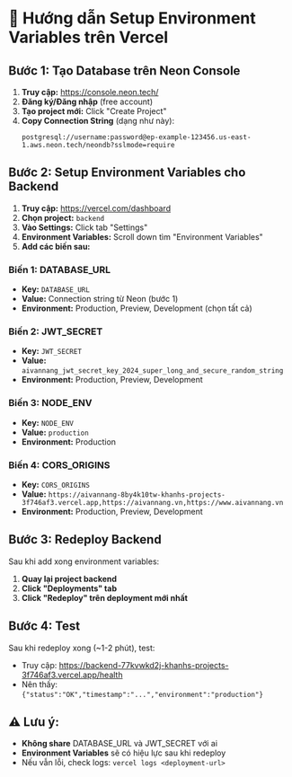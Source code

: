 # 🚀 Hướng dẫn Setup Environment Variables trên Vercel

## Bước 1: Tạo Database trên Neon Console

1. **Truy cập:** https://console.neon.tech/
2. **Đăng ký/Đăng nhập** (free account)
3. **Tạo project mới:** Click "Create Project"
4. **Copy Connection String** (dạng như này):
   ```
   postgresql://username:password@ep-example-123456.us-east-1.aws.neon.tech/neondb?sslmode=require
   ```

## Bước 2: Setup Environment Variables cho Backend

1. **Truy cập:** https://vercel.com/dashboard
2. **Chọn project:** `backend` 
3. **Vào Settings:** Click tab "Settings"
4. **Environment Variables:** Scroll down tìm "Environment Variables"
5. **Add các biến sau:**

### Biến 1: DATABASE_URL
- **Key:** `DATABASE_URL`
- **Value:** Connection string từ Neon (bước 1)
- **Environment:** Production, Preview, Development (chọn tất cả)

### Biến 2: JWT_SECRET  
- **Key:** `JWT_SECRET`
- **Value:** `aivannang_jwt_secret_key_2024_super_long_and_secure_random_string`
- **Environment:** Production, Preview, Development

### Biến 3: NODE_ENV
- **Key:** `NODE_ENV` 
- **Value:** `production`
- **Environment:** Production

### Biến 4: CORS_ORIGINS
- **Key:** `CORS_ORIGINS`
- **Value:** `https://aivannang-8by4k10tw-khanhs-projects-3f746af3.vercel.app,https://aivannang.vn,https://www.aivannang.vn`
- **Environment:** Production, Preview, Development

## Bước 3: Redeploy Backend

Sau khi add xong environment variables:

1. **Quay lại project backend**
2. **Click "Deployments" tab**  
3. **Click "Redeploy" trên deployment mới nhất**

## Bước 4: Test

Sau khi redeploy xong (~1-2 phút), test:
- Truy cập: https://backend-77kvwkd2j-khanhs-projects-3f746af3.vercel.app/health
- Nên thấy: `{"status":"OK","timestamp":"...","environment":"production"}`

## ⚠️ Lưu ý:
- **Không share** DATABASE_URL và JWT_SECRET với ai
- **Environment Variables** sẽ có hiệu lực sau khi redeploy
- Nếu vẫn lỗi, check logs: `vercel logs <deployment-url>`
